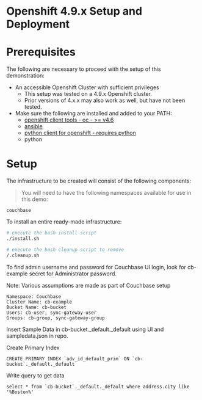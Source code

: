 # Openshift 4.9.x Setup and Deployment

# Prerequisites

The following are necessary to proceed with the setup of this demonstration: 

- An accessible Openshift Cluster with sufficient privileges
    - This setup was tested on a 4.9.x Openshift cluster. 
    - Prior versions of 4.x.x may also work as well, but have not been tested. 
- Make sure the following are installed and added to your PATH: 
    - [openshift client tools - oc - >= v4.6](https://mirror.openshift.com/pub/openshift-v4/clients/ocp/)
    - [ansible](https://docs.ansible.com/ansible/latest/installation_guide/intro_installation.html)
    - [python client for openshift - requires python](https://pypi.org/project/openshift/)
    - python

# Setup

The infrastructure to be created will consist of the following components: 


> You will need to have the following namespaces available for use in this demo:

```
couchbase
```

To install an entire ready-made infrastructure: 

```bash
# execute the bash install script
./install.sh

# execute the bash cleanup script to remove
/.cleanup.sh
```

To find admin username and password for Couchbase UI login, look for cb-example secret for Administrator password.

Note: Various assumptions are made as part of Couchbase setup
```
Namespace: Couchbase
Cluster Name: cb-example
Bucket Name: cb-bucket
Users: cb-user, sync-gateway-user
Groups: cb-group, sync-gateway-group
```

Insert Sample Data in cb-bucket._default._default using UI and sampledata.json in repo.

Create Primary Index
```
CREATE PRIMARY INDEX `adv_id_default_prim` ON `cb-bucket`._default._default
```

Write query to get data

```
select * from `cb-bucket`._default._default where address.city like '%Boston%'
```
